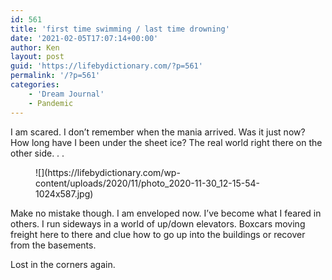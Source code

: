 ```yaml
---
id: 561
title: 'first time swimming / last time drowning'
date: '2021-02-05T17:07:14+00:00'
author: Ken
layout: post
guid: 'https://lifebydictionary.com/?p=561'
permalink: '/?p=561'
categories:
    - 'Dream Journal'
    - Pandemic
---
```


I am scared. I don’t remember when the mania arrived. Was it just now? How long have I been under the sheet ice? The real world right there on the other side. . .

<figure class="wp-block-image size-large">![](https://lifebydictionary.com/wp-content/uploads/2020/11/photo_2020-11-30_12-15-54-1024x587.jpg)</figure>Make no mistake though. I am enveloped now. I’ve become what I feared in others. I run sideways in a world of up/down elevators. Boxcars moving freight here to there and clue how to go up into the buildings or recover from the basements.

Lost in the corners again.